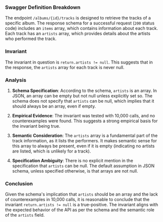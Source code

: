 ### Swagger Definition Breakdown

The endpoint `/albums/{id}/tracks` is designed to retrieve the tracks of a specific album. The response schema for a successful request (`200` status code) includes an `items` array, which contains information about each track. Each track has an `artists` array, which provides details about the artists who performed the track.

### Invariant

The invariant in question is `return.artists != null`. This suggests that in the response, the `artists` array for each track is never null.

### Analysis

1. **Schema Specification**: According to the schema, `artists` is an array. In JSON, an array can be empty but not null unless explicitly set so. The schema does not specify that `artists` can be null, which implies that it should always be an array, even if empty.

2. **Empirical Evidence**: The invariant was tested with 10,000 calls, and no counterexamples were found. This suggests a strong empirical basis for the invariant being true.

3. **Semantic Consideration**: The `artists` array is a fundamental part of the track information, as it lists the performers. It makes semantic sense for this array to always be present, even if it is empty (indicating no artists are listed, which is unlikely for a track).

4. **Specification Ambiguity**: There is no explicit mention in the specification that `artists` can be null. The default assumption in JSON schema, unless specified otherwise, is that arrays are not null.

### Conclusion

Given the schema's implication that `artists` should be an array and the lack of counterexamples in 10,000 calls, it is reasonable to conclude that the invariant `return.artists != null` is a true-positive. The invariant aligns with the expected behavior of the API as per the schema and the semantic role of the `artists` field.

